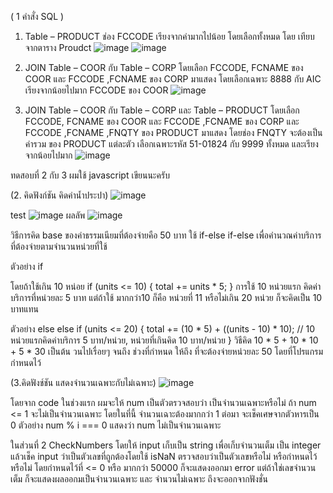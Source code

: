 ( 1 คำสั่ง SQL )
1.	Table – PRODUCT  ช่อง FCCODE  เรียงจากค่ามากไปน้อย โดยเลือกทั้งหมด
โดย เทียบจากตาราง Proudct ![image](https://github.com/user-attachments/assets/e9092d22-8ee6-4868-96b8-1bc01e0dc913)
![image](https://github.com/user-attachments/assets/5e3633ff-01e9-4db1-9b17-fc1d0211902f)

2.	JOIN   Table – COOR  กับ Table – CORP โดยเลือก FCCODE, FCNAME ของ COOR และ FCCODE ,FCNAME ของ CORP มาแสดง โดยเลือกเฉพาะ 8888 กับ AIC เรียงจากน้อยไปมาก FCCODE ของ COOR
![image](https://github.com/user-attachments/assets/6dbe0ea0-8bef-493f-b82d-ab3b58cc6b0c)

3.	JOIN   Table – COOR  กับ Table – CORP และ Table – PRODUCT โดยเลือก FCCODE, FCNAME ของ COOR และ FCCODE ,FCNAME ของ CORP และ FCCODE ,FCNAME ,FNQTY ของ PRODUCT มาแสดง 
โดยช่อง FNQTY จะต้องเป็น ค่ารวม ของ PRODUCT แต่ละตัว เลือกเฉพาะรหัส 51-01824  กับ 9999 ทั้งหมด และเรียงจากน้อยไปมาก
![image](https://github.com/user-attachments/assets/892ded4a-9017-4497-b876-1e5472b96a35)


ทดสอบที่ 2 กับ 3 ผมใช้ javascript เขียนนะครับ

(2. คิดฟังก์ชัน คิดค่าน้ำประปา)
![image](https://github.com/user-attachments/assets/c4d2ead9-8a27-4221-a36c-ee96c7f5d68e)

test 
![image](https://github.com/user-attachments/assets/be00660a-f5fb-4aad-b2d6-b552ff2bc228)
ผลลัพ
![image](https://github.com/user-attachments/assets/7c8d2ac7-bc9a-4b6d-88db-d0b610b5ff56)

วิธีการคิด base ของค่าธรรมเนียมที่ต้องจ่ายคือ 50 บาท 
ใช้ if-else  if-else เพื่อคำนวณค่าบริการที่ต้องจ่ายตามจำนวนหน่วยที่ใช้

ตัวอย่าง if

โดยถ้าใช้เกิน 10 หน่อย if (units <= 10) {
                        total += units * 5;
                    }
การใช้ 10 หน่วยแรก คิดค่าบริการที่หน่วยละ 5 บาท แต่ถ้าใช้ มากกว่า10 ก็คือ หน่วยที่ 11 หรือไม่เกิน 20 หน่วย ก็จะคิดเป็น 10 บาทแทน
 
ตัวอย่าง  else
else if (units <= 20) {
    total += (10 * 5) + ((units - 10) * 10);  // 10 หน่วยแรกคิดค่าบริการ 5 บาท/หน่วย, หน่วยที่เกินคิด 10 บาท/หน่วย
}
วิธีคิด 10 * 5 + 10 * 10 + 5 * 30 เป็นต้น
วนไปเรื่อยๆ จนถึง ช่วงที่กำหนด ให้ถึง ที่จะต้องจ่ายหน่วยละ 50 โดยที่โปรแกรมกำหนดไว้


(3.คิดฟังช์ชัน แสดงจำนวนเฉพาะกับไม่เฉพาะ)
![image](https://github.com/user-attachments/assets/a3a1c340-d1d8-4c30-90b1-9f371ccd814c)

โดยจาก code ในช่วงแรก ผมจะให้ num เป็นตัวตรวจสอบว่า เป็นจำนวนเฉพาะหรือไม่ ถ้า num <= 1 จะไม่เป็นจำนวนเฉพาะ โดยในที่นี้ จำนวนเฉาะต้องมากกว่า 1
ต่อมา จะเช็คเศษจากตัวหารเป็น 0 ตัวอย่าง num % i === 0 แสดงว่า num ไม่เป็นจำนวนเฉพาะ

ในส่วนที่ 2 CheckNumbers โดยให้ input เก็บเป็น string เพื่อเก็บจำนวนเต็ม เป็น integer แล้วเช็ค input ว่าเป็นตัวเลขที่ถูกต้องโดยใช้ isNaN ตรวจสอบว่าเป็นตัวเลขหรือไม่ หรือกำหนดไว้หรือไม่ โดยกำหนดไว้ที่ <= 0 หรือ มากกว่า 50000 ก็จะแสดงออกมา error
แต่ถ้าใช่เลขจำนวนเต็ม ก็จะแสดงผลออกมเป็นจำนวนเฉพาะ และ จำนวนไม่เฉพาะ ถึงจะออกจากฟังชั่น 
 


